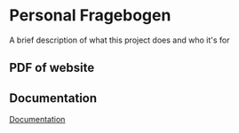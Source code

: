 
# Personal Fragebogen

A brief description of what this project does and who it's for


## PDF of website




## Documentation

[Documentation](https://linktodocumentation)

